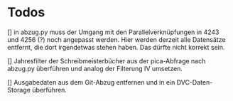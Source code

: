 # Todos

[] in abzug.py muss der Umgang mit den Parallelverknüpfungen in 4243 und 4256 (?) noch angepasst werden. Hier werden derzeit alle Datensätze entfernt, die dort irgendetwas stehen haben. Das dürfte nicht korrekt sein.

[] Jahresfilter der Schreibmeisterbücher aus der pica-Abfrage nach abzug.py überführen und analog der Filterung IV umsetzen.

[] Ausgabedaten aus dem Git-Abzug entfernen und in ein DVC-Daten-Storage überführen.